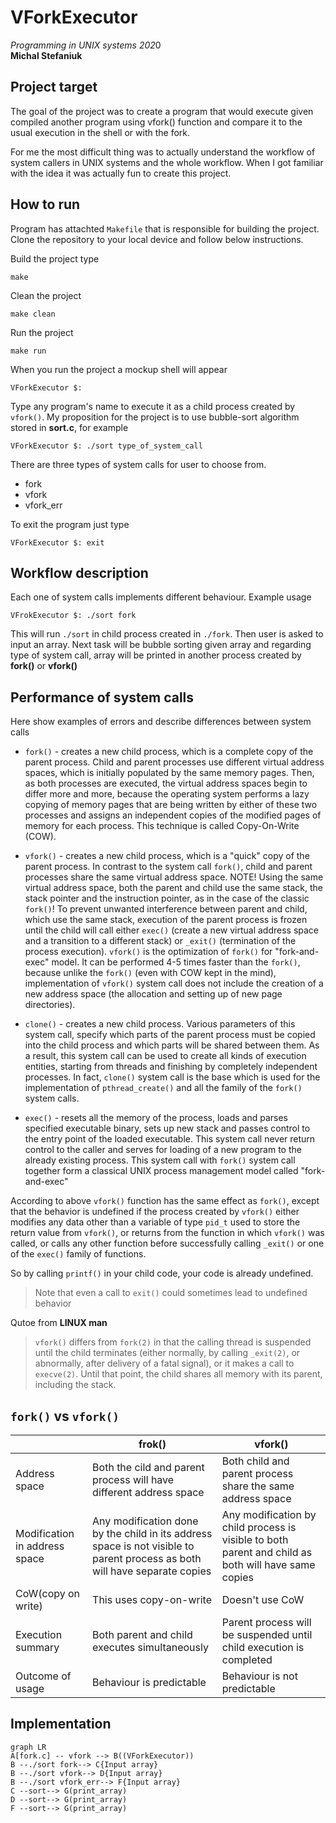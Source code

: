 # VForkExecutor  
*Programming in UNIX systems 202*0  
**Michal Stefaniuk**  
## Project target
The goal of the project was to create a program that would execute given compiled another program using vfork() function and compare it to the usual execution in the shell or with the fork. 

For me the most difficult thing was to actually understand the workflow of system callers in UNIX systems and the whole workflow. When I got familiar with the idea it was actually fun to create this project. 
## How to run
Program has attachted `Makefile` that is responsible for building the project. Clone the repository to your local device and follow below instructions.

Build the project type

    make
Clean the project

    make clean
   Run the project
   

    make run
   When you run the project a mockup shell will appear
   

    VForkExecutor $:
  Type any program's name to execute it as a child process created by `vfork()`. My proposition for the project is to use bubble-sort algorithm stored in **sort.c**, for example

    VForkExecutor $: ./sort type_of_system_call
  There are three types of system calls for user to choose from.
  * fork
  * vfork
  * vfork_err
 
To exit the program just type

    VForkExecutor $: exit

 


 

## Workflow description  
  Each one of system calls implements different behaviour. Example usage
  

    VFrokExecutor $: ./sort fork
This will run `./sort` in child process created in `./fork`. Then user is asked to input an array. Next task will be bubble sorting given array and regarding type of system call, array will be printed in another process created by **fork()** or **vfork()** 
  


## Performance of system calls
Here show examples of errors and describe differences between system calls
* `fork()`  - creates a new child process, which is a complete copy of the parent process. Child and parent processes use different virtual address spaces, which is initially populated by the same memory pages. Then, as both processes are executed, the virtual address spaces begin to differ more and more, because the operating system performs a lazy copying of memory pages that are being written by either of these two processes and assigns an independent copies of the modified pages of memory for each process. This technique is called Copy-On-Write (COW).

* `vfork()`  - creates a new child process, which is a "quick" copy of the parent process. In contrast to the system call  `fork()`, child and parent processes share the same virtual address space. NOTE! Using the same virtual address space, both the parent and child use the same stack, the stack pointer and the instruction pointer, as in the case of the classic  `fork()`! To prevent unwanted interference between parent and child, which use the same stack, execution of the parent process is frozen until the child will call either  `exec()`  (create a new virtual address space and a transition to a different stack) or  `_exit()`  (termination of the process execution).  `vfork()`  is the optimization of  `fork()`  for "fork-and-exec" model. It can be performed 4-5 times faster than the  `fork()`, because unlike the  `fork()`  (even with COW kept in the mind), implementation of  `vfork()`  system call does not include the creation of a new address space (the allocation and setting up of new page directories).

* `clone()`  - creates a new child process. Various parameters of this system call, specify which parts of the parent process must be copied into the child process and which parts will be shared between them. As a result, this system call can be used to create all kinds of execution entities, starting from threads and finishing by completely independent processes. In fact,  `clone()`  system call is the base which is used for the implementation of  `pthread_create()`  and all the family of the  `fork()`  system calls.

*  `exec()`  - resets all the memory of the process, loads and parses specified executable binary, sets up new stack and passes control to the entry point of the loaded executable. This system call never return control to the caller and serves for loading of a new program to the already existing process. This system call with  `fork()`  system call together form a classical UNIX process management model called "fork-and-exec"


According to above  `vfork()`  function has the same effect as  `fork()`, except that the behavior is undefined if the process created by  `vfork()`  either modifies any data other than a variable of type  `pid_t`  used to store the return value from  `vfork()`, or returns from the function in which  `vfork()`  was called, or calls any other function before successfully calling  `_exit()`  or one of the  `exec()`  family of functions.

So by calling  `printf()`  in your child code, your code is already undefined. 

> Note that even a call to  `exit()`  could  sometimes lead to undefined behavior

Qutoe from **LINUX man**
>`vfork()` differs from `fork(2)` in that the calling thread is suspended until the child terminates (either normally, by calling `_exit(2)`, or abnormally, after delivery of a fatal signal), or it makes a call to `execve(2)`. Until that point, the child shares all memory with its parent, including the stack.
## `fork()` vs `vfork()`

|                |frok()                          |vfork()                         |
|----------------|-------------------------------|-----------------------------|
|Address space|Both the cild and parent process will have different address space            |Both child and parent process share the same address space           |
|Modification in address space          |Any modification done by the child in its address space is not visible to parent process as both will have separate copies            |Any modification by child process is visible to both parent and child as both will have same copies            |
|CoW(copy on write)          |This uses copy-on-write|Doesn't use CoW|
|Execution summary          |Both parent and child executes simultaneously|Parent process will be suspended until child execution is completed|
|Outcome of usage          |Behaviour is predictable|Behaviour is not predictable|
## Implementation
```mermaid
graph LR
A[fork.c] -- vfork --> B((VForkExecutor))
B --./sort fork--> C{Input array}
B --./sort vfork--> D{Input array}
B --./sort vfork_err--> F{Input array}
C --sort--> G(print_array)
D --sort--> G(print_array)
F --sort--> G(print_array)
```
